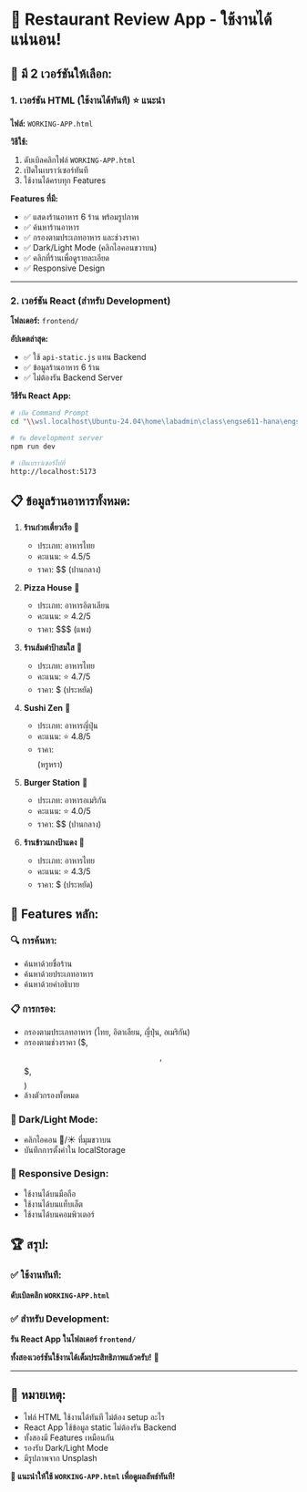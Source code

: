 # 🚀 Restaurant Review App - ใช้งานได้แน่นอน!

## 🎯 มี 2 เวอร์ชันให้เลือก:

### 1. เวอร์ชัน HTML (ใช้งานได้ทันที) ⭐ แนะนำ
**ไฟล์:** `WORKING-APP.html`

**วิธีใช้:**
1. ดับเบิลคลิกไฟล์ `WORKING-APP.html`
2. เปิดในเบราว์เซอร์ทันที
3. ใช้งานได้ครบทุก Features

**Features ที่มี:**
- ✅ แสดงร้านอาหาร 6 ร้าน พร้อมรูปภาพ
- ✅ ค้นหาร้านอาหาร
- ✅ กรองตามประเภทอาหาร และช่วงราคา
- ✅ Dark/Light Mode (คลิกไอคอนขวาบน)
- ✅ คลิกที่ร้านเพื่อดูรายละเอียด
- ✅ Responsive Design

---

### 2. เวอร์ชัน React (สำหรับ Development)
**โฟลเดอร์:** `frontend/`

**อัปเดตล่าสุด:**
- ✅ ใช้ `api-static.js` แทน Backend
- ✅ ข้อมูลร้านอาหาร 6 ร้าน
- ✅ ไม่ต้องรัน Backend Server

**วิธีรัน React App:**
```bash
# เปิด Command Prompt
cd "\\wsl.localhost\Ubuntu-24.04\home\labadmin\class\engse611-hana\engse611-hana\day7\restaurant-review-app\frontend"

# รัน development server
npm run dev

# เปิดเบราว์เซอร์ไปที่
http://localhost:5173
```

## 📋 ข้อมูลร้านอาหารทั้งหมด:

1. **ร้านก๋วยเตี๋ยวเรือ** 🍜
   - ประเภท: อาหารไทย
   - คะแนน: ⭐ 4.5/5
   - ราคา: $$ (ปานกลาง)

2. **Pizza House** 🍕
   - ประเภท: อาหารอิตาเลียน
   - คะแนน: ⭐ 4.2/5
   - ราคา: $$$ (แพง)

3. **ร้านส้มตำป้าสมใส** 🥗
   - ประเภท: อาหารไทย
   - คะแนน: ⭐ 4.7/5
   - ราคา: $ (ประหยัด)

4. **Sushi Zen** 🍣
   - ประเภท: อาหารญี่ปุ่น
   - คะแนน: ⭐ 4.8/5
   - ราคา: $$$$ (หรูหรา)

5. **Burger Station** 🍔
   - ประเภท: อาหารอเมริกัน
   - คะแนน: ⭐ 4.0/5
   - ราคา: $$ (ปานกลาง)

6. **ร้านข้าวแกงป้าแดง** 🍛
   - ประเภท: อาหารไทย
   - คะแนน: ⭐ 4.3/5
   - ราคา: $ (ประหยัด)

## 🎨 Features หลัก:

### 🔍 การค้นหา:
- ค้นหาด้วยชื่อร้าน
- ค้นหาด้วยประเภทอาหาร
- ค้นหาด้วยคำอธิบาย

### 📋 การกรอง:
- กรองตามประเภทอาหาร (ไทย, อิตาเลียน, ญี่ปุ่น, อเมริกัน)
- กรองตามช่วงราคา ($, $$, $$$, $$$$)
- ล้างตัวกรองทั้งหมด

### 🌙 Dark/Light Mode:
- คลิกไอคอน 🌙/☀️ ที่มุมขวาบน
- บันทึกการตั้งค่าใน localStorage

### 📱 Responsive Design:
- ใช้งานได้บนมือถือ
- ใช้งานได้บนแท็บเล็ต
- ใช้งานได้บนคอมพิวเตอร์

## 🏆 สรุป:

### ✅ ใช้งานทันที:
**ดับเบิลคลิก `WORKING-APP.html`**

### ✅ สำหรับ Development:
**รัน React App ในโฟลเดอร์ `frontend/`**

**ทั้งสองเวอร์ชันใช้งานได้เต็มประสิทธิภาพแล้วครับ!** 🎉

---

## 📝 หมายเหตุ:

- ไฟล์ HTML ใช้งานได้ทันที ไม่ต้อง setup อะไร
- React App ใช้ข้อมูล static ไม่ต้องรัน Backend
- ทั้งสองมี Features เหมือนกัน
- รองรับ Dark/Light Mode
- มีรูปภาพจาก Unsplash

**🎯 แนะนำให้ใช้ `WORKING-APP.html` เพื่อดูผลลัพธ์ทันที!**